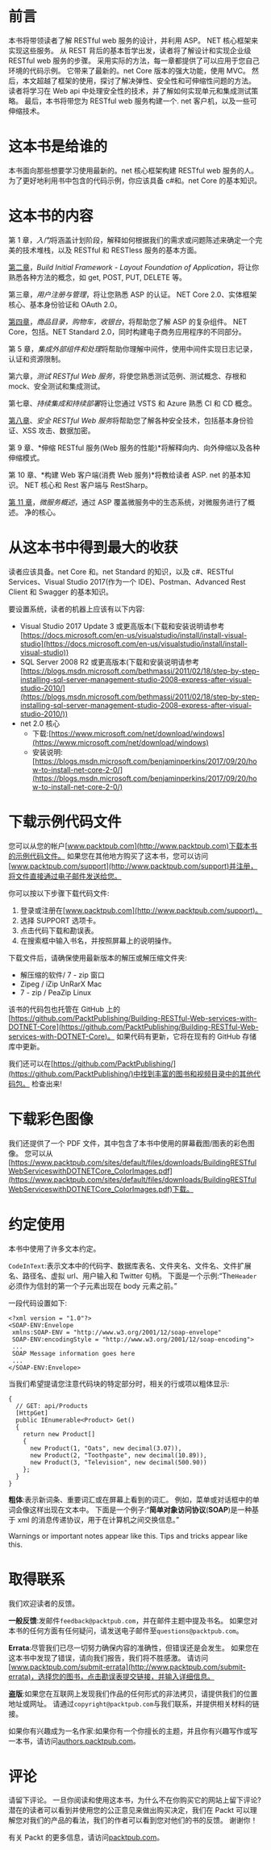 # 前言

本书将带领读者了解 RESTful web 服务的设计，并利用 ASP。 NET 核心框架来实现这些服务。 从 REST 背后的基本哲学出发，读者将了解设计和实现企业级 RESTful web 服务的步骤。 采用实际的方法，每一章都提供了可以应用于您自己环境的代码示例。 它带来了最新的。net Core 版本的强大功能，使用 MVC。 然后，本文超越了框架的使用，探讨了解决弹性、安全性和可伸缩性问题的方法。 读者将学习在 Web api 中处理安全性的技术，并了解如何实现单元和集成测试策略。 最后，本书将带您为 RESTful web 服务构建一个. net 客户机，以及一些可伸缩技术。

# 这本书是给谁的

本书面向那些想要学习使用最新的。net 核心框架构建 RESTful web 服务的人。 为了更好地利用书中包含的代码示例，你应该具备 c#和。net Core 的基本知识。

# 这本书的内容

第 1 章，*入门*将涵盖计划阶段，解释如何根据我们的需求或问题陈述来确定一个完美的技术堆栈，以及 RESTful 和 RESTless 服务的基本方面。

[第二章](02.html)，*Build Initial Framework - Layout Foundation of Application*，将让你熟悉各种方法的概念，如 get, POST, PUT, DELETE 等。

第三章，*用户注册与管理*，将让您熟悉 ASP 的认证。 NET Core 2.0、实体框架核心、基本身份验证和 OAuth 2.0。

[第四章](04.html)，*商品目录，购物车，收银台*，将帮助您了解 ASP 的复杂组件。 NET Core，包括。NET Standard 2.0，同时构建电子商务应用程序的不同部分。

第 5 章，*集成外部组件和处理*将帮助你理解中间件，使用中间件实现日志记录，认证和资源限制。

第六章，*测试 RESTful Web 服务*，将使您熟悉测试范例、测试概念、存根和 mock、安全测试和集成测试。

第七章、*持续集成和持续部署*将让您通过 VSTS 和 Azure 熟悉 CI 和 CD 概念。

[第八章](08.html)、*安全 RESTful Web 服务*将帮助您了解各种安全技术，包括基本身份验证、XSS 攻击、数据加密。

第 9 章、*伸缩 RESTful 服务(Web 服务的性能)*将解释向内、向外伸缩以及各种伸缩模式。

第 10 章、*构建 Web 客户端(消费 Web 服务)*将教给读者 ASP. net 的基本知识。 NET 核心和 Rest 客户端与 RestSharp。

[第 11 章](11.html)，*微服务概述*，通过 ASP 覆盖微服务中的生态系统，对微服务进行了概述。 净的核心。

# 从这本书中得到最大的收获

读者应该具备。net Core 和。net Standard 的知识，以及 c#、RESTful Services、Visual Studio 2017(作为一个 IDE)、Postman、Advanced Rest Client 和 Swagger 的基本知识。

要设置系统，读者的机器上应该有以下内容:

*   Visual Studio 2017 Update 3 或更高版本(下载和安装说明请参考[https://docs.microsoft.com/en-us/visualstudio/install/install-visual-studio](https://docs.microsoft.com/en-us/visualstudio/install/install-visual-studio))
*   SQL Server 2008 R2 或更高版本(下载和安装说明请参考[https://blogs.msdn.microsoft.com/bethmassi/2011/02/18/step-by-step-installing-sql-server-management-studio-2008-express-after-visual-studio-2010/](https://blogs.msdn.microsoft.com/bethmassi/2011/02/18/step-by-step-installing-sql-server-management-studio-2008-express-after-visual-studio-2010/))
*   net 2.0 核心
    *   下载:[https://www.microsoft.com/net/download/windows](https://www.microsoft.com/net/download/windows)
    *   安装说明:[https://blogs.msdn.microsoft.com/benjaminperkins/2017/09/20/how-to-install-net-core-2-0/](https://blogs.msdn.microsoft.com/benjaminperkins/2017/09/20/how-to-install-net-core-2-0/)

# 下载示例代码文件

您可以从您的帐户[www.packtpub.com](http://www.packtpub.com)下载本书的示例代码文件。 如果您在其他地方购买了这本书，您可以访问[www.packtpub.com/support](http://www.packtpub.com/support)并注册，将文件直接通过电子邮件发送给您。

你可以按以下步骤下载代码文件:

1.  登录或注册在[www.packtpub.com](http://www.packtpub.com/support)。
2.  选择 SUPPORT 选项卡。
3.  点击代码下载和勘误表。
4.  在搜索框中输入书名，并按照屏幕上的说明操作。

下载文件后，请确保使用最新版本的解压或解压缩文件夹:

*   解压缩的软件/ 7 - zip 窗口
*   Zipeg / iZip UnRarX Mac
*   7 - zip / PeaZip Linux

该书的代码包也托管在 GitHub 上的[https://github.com/PacktPublishing/Building-RESTful-Web-services-with-DOTNET-Core](https://github.com/PacktPublishing/Building-RESTful-Web-services-with-DOTNET-Core)。 如果代码有更新，它将在现有的 GitHub 存储库中更新。

我们还可以在[https://github.com/PacktPublishing/](https://github.com/PacktPublishing/)中找到丰富的图书和视频目录中的其他代码包。 检查出来!

# 下载彩色图像

我们还提供了一个 PDF 文件，其中包含了本书中使用的屏幕截图/图表的彩色图像。 您可以从[https://www.packtpub.com/sites/default/files/downloads/BuildingRESTfulWebServiceswithDOTNETCore_ColorImages.pdf](https://www.packtpub.com/sites/default/files/downloads/BuildingRESTfulWebServiceswithDOTNETCore_ColorImages.pdf)下载。

# 约定使用

本书中使用了许多文本约定。

`CodeInText`:表示文本中的代码字、数据库表名、文件夹名、文件名、文件扩展名、路径名、虚拟 url、用户输入和 Twitter 句柄。 下面是一个示例:“The`Header`必须作为信封的第一个子元素出现在 body 元素之前。”

一段代码设置如下:

```
<?xml version = "1.0"?>
<SOAP-ENV:Envelope 
 xmlns:SOAP-ENV = "http://www.w3.org/2001/12/soap-envelope" 
 SOAP-ENV:encodingStyle = "http://www.w3.org/2001/12/soap-encoding">
 ...
 SOAP Message information goes here
 ...
</SOAP-ENV:Envelope>
```

当我们希望提请您注意代码块的特定部分时，相关的行或项以粗体显示:

```
{
  // GET: api/Products
  [HttpGet]
  public IEnumerable<Product> Get()
  {
    return new Product[]
    {
      new Product(1, "Oats", new decimal(3.07)),
      new Product(2, "Toothpaste", new decimal(10.89)),
      new Product(3, "Television", new decimal(500.90))
    };
  }
}
```

**粗体**:表示新词条、重要词汇或在屏幕上看到的词汇。 例如，菜单或对话框中的单词会像这样出现在文本中。 下面是一个例子:“**简单对象访问协议**(**SOAP**)是一种基于 xml 的消息传递协议，用于在计算机之间交换信息。”

Warnings or important notes appear like this. Tips and tricks appear like this.

# 取得联系

我们欢迎读者的反馈。

**一般反馈**:发邮件`feedback@packtpub.com`，并在邮件主题中提及书名。 如果您对本书的任何方面有任何疑问，请发送电子邮件至`questions@packtpub.com`。

**Errata**:尽管我们已尽一切努力确保内容的准确性，但错误还是会发生。 如果您在这本书中发现了错误，请向我们报告，我们将不胜感激。 请访问[www.packtpub.com/submit-errata](http://www.packtpub.com/submit-errata)，选择您的图书，点击勘误表提交链接，并输入详细信息。

**盗版**:如果您在互联网上发现我们作品的任何形式的非法拷贝，请提供我们的位置地址或网址。 请通过`copyright@packtpub.com`与我们联系，并提供相关材料的链接。

如果你有兴趣成为一名作家:如果你有一个你擅长的主题，并且你有兴趣写作或写一本书，请访问[authors.packtpub.com](http://authors.packtpub.com/)。

# 评论

请留下评论。 一旦你阅读和使用这本书，为什么不在你购买它的网站上留下评论? 潜在的读者可以看到并使用您的公正意见来做出购买决定，我们在 Packt 可以理解您对我们的产品的看法，我们的作者可以看到您对他们的书的反馈。 谢谢你！

有关 Packt 的更多信息，请访问[packtpub.com](https://www.packtpub.com/)。
